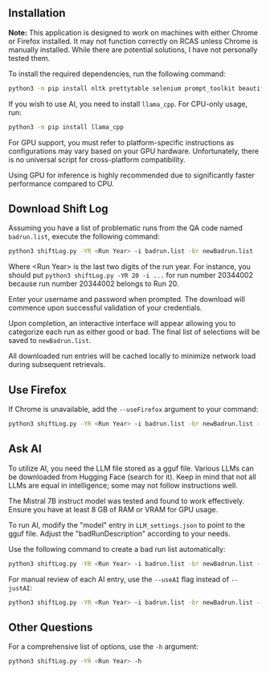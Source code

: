 ## Installation

**Note:** This application is designed to work on machines with either Chrome or Firefox installed. It may not function correctly on RCAS unless Chrome is manually installed. While there are potential solutions, I have not personally tested them.

To install the required dependencies, run the following command:

```bash
python3 -m pip install nltk prettytable selenium prompt_toolkit beautifulsoup4 pyfiglet chromedriver_autoinstaller
```

If you wish to use AI, you need to install `llama_cpp`. For CPU-only usage, run:

```bash
python3 -m pip install llama_cpp
```

For GPU support, you must refer to platform-specific instructions as configurations may vary based on your GPU hardware. Unfortunately, there is no universal script for cross-platform compatibility.

Using GPU for inference is highly recommended due to significantly faster performance compared to CPU.

## Download Shift Log

Assuming you have a list of problematic runs from the QA code named `badrun.list`, execute the following command:

```bash
python3 shiftLog.py -YR <Run Year> -i badrun.list -br newBadrun.list
```

Where \<Run Year\> is the last two digits of the run year. For instance, you should put `python3 shiftLog.py -YR 20 -i ...` for run number 20344002 because run number 20344002 belongs to Run 20. 

Enter your username and password when prompted. The download will commence upon successful validation of your credentials.

Upon completion, an interactive interface will appear allowing you to categorize each run as either good or bad. The final list of selections will be saved to `newBadrun.list`.

All downloaded run entries will be cached locally to minimize network load during subsequent retrievals.

## Use Firefox

If Chrome is unavailable, add the `--useFirefox` argument to your command:

```bash
python3 shiftLog.py -YR <Run Year> -i badrun.list -br newBadrun.list --useFirefox
```

## Ask AI

To utilize AI, you need the LLM file stored as a gguf file. Various LLMs can be downloaded from Hugging Face (search for it). Keep in mind that not all LLMs are equal in intelligence; some may not follow instructions well.

The Mistral 7B instruct model was tested and found to work effectively. Ensure you have at least 8 GB of RAM or VRAM for GPU usage.

To run AI, modify the "model" entry in `LLM_settings.json` to point to the gguf file. Adjust the "badRunDescription" according to your needs.

Use the following command to create a bad run list automatically:

```bash
python3 shiftLog.py -YR <Run Year> -i badrun.list -br newBadrun.list --justAI LLM
```

For manual review of each AI entry, use the `--useAI` flag instead of `--justAI`:

```bash
python3 shiftLog.py -YR <Run Year> -i badrun.list -br newBadrun.list --useAI LLM
```

## Other Questions

For a comprehensive list of options, use the `-h` argument:

```bash
python3 shiftLog.py -YR <Run Year> -h
```
